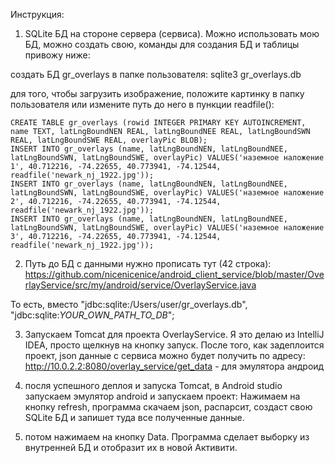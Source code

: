 Инструкция:

1. SQLite БД на стороне сервера (сервиса). Можно использовать мою БД, можно создать свою, команды для создания БД и таблицы привожу ниже:

создать БД gr_overlays в папке пользователя:
	sqlite3 gr_overlays.db

для того, чтобы загрузить изображение, положите картинку в папку пользователя или измените путь до него в пункции readfile():

	CREATE TABLE gr_overlays (rowid INTEGER PRIMARY KEY AUTOINCREMENT, name TEXT, latLngBoundNEN REAL, latLngBoundNEE REAL, latLngBoundSWN REAL, latLngBoundSWE REAL, overlayPic BLOB);
	INSERT INTO gr_overlays (name, latLngBoundNEN, latLngBoundNEE, latLngBoundSWN, latLngBoundSWE, overlayPic) VALUES('наземное наложение 1', 40.712216, -74.22655, 40.773941, -74.12544, readfile('newark_nj_1922.jpg'));
	INSERT INTO gr_overlays (name, latLngBoundNEN, latLngBoundNEE, latLngBoundSWN, latLngBoundSWE, overlayPic) VALUES('наземное наложение 2', 40.712216, -74.22655, 40.773941, -74.12544, readfile('newark_nj_1922.jpg'));
	INSERT INTO gr_overlays (name, latLngBoundNEN, latLngBoundNEE, latLngBoundSWN, latLngBoundSWE, overlayPic) VALUES('наземное наложение 3', 40.712216, -74.22655, 40.773941, -74.12544, readfile('newark_nj_1922.jpg'));



2. Путь до БД с данными нужно прописать тут (42 строка):
https://github.com/nicenicenice/android_client_service/blob/master/OverlayService/src/my/android/service/OverlayService.java

То есть, вместо "jdbc:sqlite:/Users/user/gr_overlays.db", "jdbc:sqlite:*YOUR_OWN_PATH_TO_DB*";

3. Запускаем Tomcat для проекта OverlayService. 
Я это делаю из IntelliJ IDEA, просто щелкнув на кнопку запуск. 
После того, как задеплоится проект, json данные с сервиса можно будет получить по адресу:
http://10.0.2.2:8080/overlay_service/get_data - для эмулятора андроид

4. посля успешного деплоя и запуска Tomcat, в Android studio запускаем эмулятор android и запускаем проект:
Нажимаем на кнопку refresh, программа скачаем json, распарсит, создаст свою SQLite БД и запишет туда все полученные данные.

5. потом нажимаем на кнопку Data. 
Программа сделает выборку из внутренней БД и отобразит их в новой Активити.
